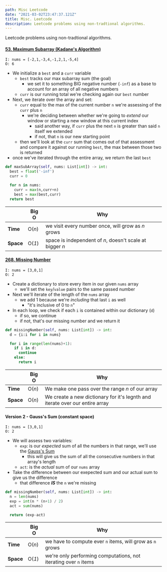 ```yaml
---
path: Misc Leetcode
date: "2021-03-02T23:47:37.121Z"
title: Misc. Leetcode
description: Leetcode problems using non-tradtional algorithms.
---
```


Leetcode problems using non-tradtional algorithms.

#### [53. Maximum Subarray (Kadane's Algorithm)](https://leetcode.com/problems/maximum-subarray/)

`I: nums = [-2,1,-3,4,-1,2,1,-5,4]`<br/>
`O: 6`<br/>

- We initialize a `best` and a `curr` variable
  - `best` tracks our max subarray sum (the goal)
    - we set it to something BIG negative number (`-inf`) as a base to account for an array of all negative numbers
  - `curr` is our running total we're checking again our `best` number
- Next, we iterate over the array and set:
  - `curr` equal to the max of the current number `n` we're assessing of the `curr` plus `n`
    - we're deciding between whether we're going to _extend_ our window or starting a new window at this current index
      - said another way, if `curr` plus the next `n` is greater than said `n` itself we extended
      - if not, that `n` is our new starting point
  - then we'll look at the `curr` sum that comes out of that assessment and compare it against our running `best`, the max between those two is returned
- once we've iterated through the entire array, we return the last `best`

```python
def maxSubArray(self, nums: List[int]) -> int:
  best = float('-inf')
  curr = 0

  for n in nums:
    curr = max(n,curr+n)
    best = max(best,curr)
  return best
```

|           | Big O         | Why                                                                    |
| --------- | ------------- | ---------------------------------------------------------------------- |
| **Time**  | O(<em>n</em>) | we visit every number once, will grow as <em>n</em> grows              |
| **Space** | O(<em>1</em>) | space is independent of <em>n</em>, doesn't scale at bigger <em>n</em> |

#### [268. Missing Number](https://leetcode.com/problems/missing-number/)

`I: nums = [3,0,1]`<br/>
`O: 2`<br/>

- Create a dictionary to store every item in our given `nums` array
  - we'll set the `key`/`value` pairs to the same passed number
- Next we'll iterate of the length of the `nums` array
  - we add 1 because we're _including_ that last `i` as well
    - "it's inclusive of 0 to `n`"
- In each loop, we check if each `i` is contained within our dictionary (`d`)
  - if so, we continue
  - if not, that's our missing number and we return it

```python
def missingNumber(self, nums: List[int]) -> int:
  d = {i:i for i in nums}

  for i in range(len(nums)+1):
    if i in d:
      continue
    else:
      return i
```

|           | Big O         | Why                                                                          |
| --------- | ------------- | ---------------------------------------------------------------------------- |
| **Time**  | O(<em>n</em>) | We make one pass over the range <em>n</em> of our array                      |
| **Space** | O(<em>n</em>) | We create a new dictionary for it's legnth and iterate over our entire array |

#### Version 2 - Gauss's Sum (constant space)

`I: nums = [3,0,1]`<br/>
`O: 2`<br/>

- We will assess two variables:
  - `exp`: is our _expected_ sum of all the numbers in that range, we'll use the [Gauss's Sum](https://math.stackexchange.com/questions/1917510/gauss-formula-to-add-number-of-sequence-for-arbitrary-range)
    - this will give us the sum of all the consecutive numbers in that array's length
  - `act`: is the _actual_ sum of our `nums` array
- Take the difference between our exepected sum and our actual sum to give us the difference
  - that difference **_IS_** the `n` we're missing

```python
def missingNumber(self, nums: List[int]) -> int:
  n = len(nums)
  exp = int(n * (n+1) / 2)
  act = sum(nums)

  return (exp-act)
```

|           | Big O         | Why                                                              |
| --------- | ------------- | ---------------------------------------------------------------- |
| **Time**  | O(<em>n</em>) | we have to compute ever `n` items, will grow as `n` grows        |
| **Space** | O(<em>1</em>) | we're only performing computations, not iterating over `n` items |

